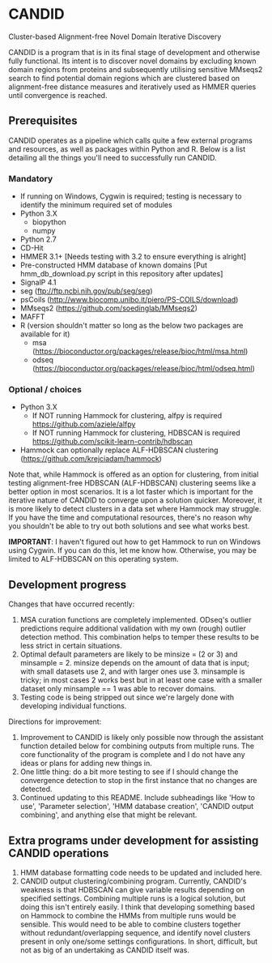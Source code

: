 # CANDID
Cluster-based Alignment-free Novel Domain Iterative Discovery

CANDID is a program that is in its final stage of development and otherwise fully functional. Its intent is to discover novel domains by excluding known domain regions from proteins and subsequently utilising sensitive MMseqs2 search to find potential domain regions which are clustered based on alignment-free distance measures and iteratively used as HMMER queries until convergence is reached.

## Prerequisites
CANDID operates as a pipeline which calls quite a few external programs and resources, as well as packages within Python and R. Below is a list detailing all the things you'll need to successfully run CANDID.

### Mandatory
* If running on Windows, Cygwin is required; testing is necessary to identify the minimum required set of modules
* Python 3.X
  * biopython
  * numpy
* Python 2.7
* CD-Hit
* HMMER 3.1+ [Needs testing with 3.2 to ensure everything is alright]
* Pre-constructed HMM database of known domains [Put hmm_db_download.py script in this repository after updates]
* SignalP 4.1
* seg (ftp://ftp.ncbi.nih.gov/pub/seg/seg)
* psCoils (http://www.biocomp.unibo.it/piero/PS-COILS/download)
* MMseqs2 (https://github.com/soedinglab/MMseqs2)
* MAFFT
* R (version shouldn't matter so long as the below two packages are available for it)
  * msa (https://bioconductor.org/packages/release/bioc/html/msa.html)
  * odseq (https://bioconductor.org/packages/release/bioc/html/odseq.html)

### Optional / choices
* Python 3.X
  * If NOT running Hammock for clustering, alfpy is required https://github.com/aziele/alfpy
  * If NOT running Hammock for clustering, HDBSCAN is required https://github.com/scikit-learn-contrib/hdbscan
* Hammock can optionally replace ALF-HDBSCAN clustering (https://github.com/krejciadam/hammock)

Note that, while Hammock is offered as an option for clustering, from initial testing alignment-free HDBSCAN (ALF-HDBSCAN) clustering seems like a better option in most scenarios. It is a lot faster which is important for the iterative nature of CANDID to converge upon a solution quicker. Moreover, it is more likely to detect clusters in a data set where Hammock may struggle. If you have the time and computational resources, there's no reason why you shouldn't be able to try out both solutions and see what works best.

**IMPORTANT**: I haven't figured out how to get Hammock to run on Windows using Cygwin. If you can do this, let me know how. Otherwise, you may be limited to ALF-HDBSCAN on this operating system.

## Development progress

Changes that have occurred recently:

1. MSA curation functions are completely implemented. ODseq's outlier predictions require additional validation with my own (rough) outlier detection method. This combination helps to temper these results to be less strict in certain situations.
2. Optimal default parameters are likely to be minsize = (2 or 3) and minsample = 2. minsize depends on the amount of data that is input; with small datasets use 2, and with larger ones use 3. minsample is tricky; in most cases 2 works best but in at least one case with a smaller dataset only minsample == 1 was able to recover domains.
3. Testing code is being stripped out since we're largely done with developing individual functions.

Directions for improvement:

1. Improvement to CANDID is likely only possible now through the assistant function detailed below for combining outputs from multiple runs. The core functionality of the program is complete and I do not have any ideas or plans for adding new things in.
2. One little thing: do a bit more testing to see if I should change the convergence detection to stop in the first instance that no changes are detected.
3. Continued updating to this README. Include subheadings like 'How to use', 'Parameter selection', 'HMM database creation', 'CANDID output combining', and anything else that might be relevant.

## Extra programs under development for assisting CANDID operations
1. HMM database formatting code needs to be updated and included here.
2. CANDID output clustering/combining program. Currently, CANDID's weakness is that HDBSCAN can give variable results depending on specified settings. Combining multiple runs is a logical solution, but doing this isn't entirely easily. I think that developing something based on Hammock to combine the HMMs from multiple runs would be sensible. This would need to be able to combine clusters together without redundant/overlapping sequence, and identify novel clusters present in only one/some settings configurations. In short, difficult, but not as big of an undertaking as CANDID itself was.
